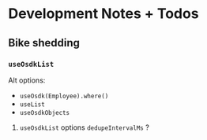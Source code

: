 # Development Notes + Todos

## Bike shedding

### `useOsdkList` 

Alt options:
* `useOsdk(Employee).where()`
* `useList`
* `useOsdkObjects`


1. `useOsdkList` options `dedupeIntervalMs` ?

